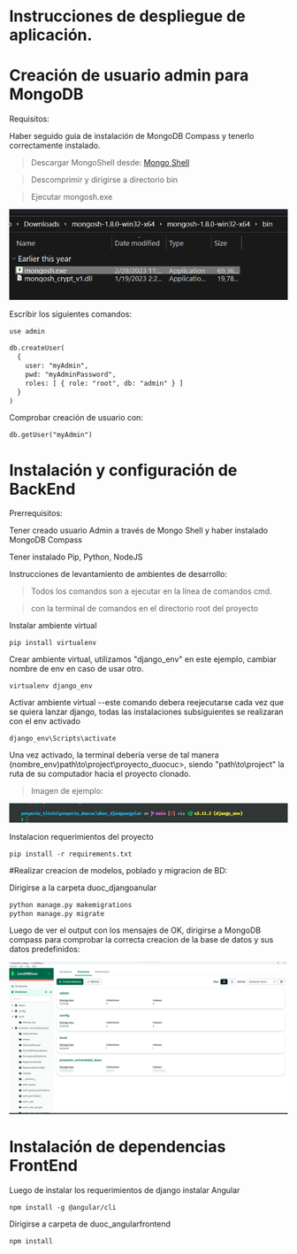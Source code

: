 # Instrucciones de despliegue de aplicación.

# Creación de usuario admin para MongoDB

Requisitos:

Haber seguido guia de instalación de MongoDB Compass y tenerlo correctamente instalado.

> Descargar MongoShell desde: [Mongo Shell](chrome-extension://jaekigmcljkkalnicnjoafgfjoefkpeg/suspended.html#ttl=MongoDB%20Shell%20Download%20%7C%20MongoDB&pos=1000&uri=https://www.mongodb.com/try/download/shell)

> Descomprimir y dirigirse a directorio bin

> Ejecutar mongosh.exe

![1682279232927](image/README_MONGO/1682279232927.png)

Escribir los siguientes comandos:

```
use admin

```

```
db.createUser(
  {
    user: "myAdmin",
    pwd: "myAdminPassword",
    roles: [ { role: "root", db: "admin" } ]
  }
)
```

Comprobar creación de usuario con:

```
db.getUser("myAdmin")
```

# Instalación y configuración de BackEnd

Prerrequisitos:

Tener creado usuario Admin a través de Mongo Shell y haber instalado MongoDB Compass

Tener instalado Pip, Python, NodeJS

Instrucciones de levantamiento de ambientes de desarrollo:

> Todos los comandos son a ejecutar en la línea de comandos cmd.

> con la terminal de comandos en el directorio root del proyecto

Instalar ambiente virtual

```
pip install virtualenv
```

Crear ambiente virtual, utilizamos "django_env" en este ejemplo, cambiar nombre de env en caso de usar otro.

```
virtualenv django_env
```

Activar ambiente virtual --este comando debera reejecutarse cada vez que se quiera lanzar django, todas las instalaciones subsiguientes se realizaran con el env activado

```
django_env\Scripts\activate
```

Una vez activado, la terminal debería verse de tal manera (nombre_env)path\to\project\proyecto_duocuc>, siendo "path\to\project" la ruta de su computador hacia el proyecto clonado.

> Imagen de ejemplo:

![1682279843309](image/README/1682279843309.png)

Instalacion requerimientos del proyecto

```
pip install -r requirements.txt
```

#Realizar creacion de modelos, poblado y migracion de BD:

Dirigirse a la carpeta duoc_djangoanular

```
python manage.py makemigrations
python manage.py migrate
```

Luego de ver el output con los mensajes de OK, dirigirse a MongoDB compass para comprobar la correcta creacion de la base de datos y sus datos predefinidos:

![1682278928902](image/README/1682278928902.png)

# Instalación de dependencias FrontEnd

Luego de instalar los requerimientos de django instalar Angular

```
npm install -g @angular/cli
```

Dirigirse a carpeta de duoc_angularfrontend

```
npm install
```
